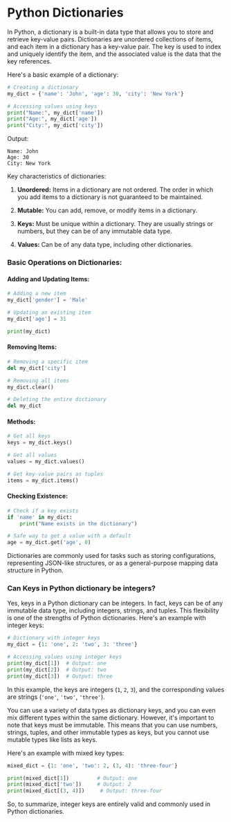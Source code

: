 # Python Dictionaries

In Python, a dictionary is a built-in data type that allows you to store and retrieve key-value pairs. Dictionaries are unordered collections of items, and each item in a dictionary has a key-value pair. The key is used to index and uniquely identify the item, and the associated value is the data that the key references.

Here's a basic example of a dictionary:

```python
# Creating a dictionary
my_dict = {'name': 'John', 'age': 30, 'city': 'New York'}

# Accessing values using keys
print("Name:", my_dict['name'])
print("Age:", my_dict['age'])
print("City:", my_dict['city'])
```

Output:

```
Name: John
Age: 30
City: New York
```

Key characteristics of dictionaries:

1. **Unordered:** Items in a dictionary are not ordered. The order in which you add items to a dictionary is not guaranteed to be maintained.

2. **Mutable:** You can add, remove, or modify items in a dictionary.

3. **Keys:** Must be unique within a dictionary. They are usually strings or numbers, but they can be of any immutable data type.

4. **Values:** Can be of any data type, including other dictionaries.

### Basic Operations on Dictionaries:

#### Adding and Updating Items:

```python
# Adding a new item
my_dict['gender'] = 'Male'

# Updating an existing item
my_dict['age'] = 31

print(my_dict)
```

#### Removing Items:

```python
# Removing a specific item
del my_dict['city']

# Removing all items
my_dict.clear()

# Deleting the entire dictionary
del my_dict
```

#### Methods:

```python
# Get all keys
keys = my_dict.keys()

# Get all values
values = my_dict.values()

# Get key-value pairs as tuples
items = my_dict.items()
```

#### Checking Existence:

```python
# Check if a key exists
if 'name' in my_dict:
    print("Name exists in the dictionary")

# Safe way to get a value with a default
age = my_dict.get('age', 0)
```

Dictionaries are commonly used for tasks such as storing configurations, representing JSON-like structures, or as a general-purpose mapping data structure in Python.

### Can Keys in Python dictionary be integers?

Yes, keys in a Python dictionary can be integers. In fact, keys can be of any immutable data type, including integers, strings, and tuples. This flexibility is one of the strengths of Python dictionaries. Here's an example with integer keys:

```python
# Dictionary with integer keys
my_dict = {1: 'one', 2: 'two', 3: 'three'}

# Accessing values using integer keys
print(my_dict[1])  # Output: one
print(my_dict[2])  # Output: two
print(my_dict[3])  # Output: three
```

In this example, the keys are integers (`1`, `2`, `3`), and the corresponding values are strings (`'one'`, `'two'`, `'three'`).

You can use a variety of data types as dictionary keys, and you can even mix different types within the same dictionary. However, it's important to note that keys must be immutable. This means that you can use numbers, strings, tuples, and other immutable types as keys, but you cannot use mutable types like lists as keys.

Here's an example with mixed key types:

```python
mixed_dict = {1: 'one', 'two': 2, (3, 4): 'three-four'}

print(mixed_dict[1])         # Output: one
print(mixed_dict['two'])     # Output: 2
print(mixed_dict[(3, 4)])     # Output: three-four
```

So, to summarize, integer keys are entirely valid and commonly used in Python dictionaries.